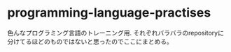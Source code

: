 # programming-language-practises

色んなプログラミング言語のトレーニング用.
それぞれバラバラのrepositoryに分けてるほどのものではないと思ったのでここにまとめる。
